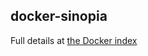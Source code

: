 ## docker-sinopia

Full details at [the Docker index](https://index.docker.io/u/keyvanfatehi/docker-sinopia/)
